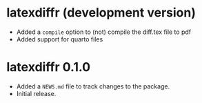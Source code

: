 # latexdiffr (development version)

* Added a `compile` option to (not) compile the diff.tex file to pdf
* Added support for quarto files

# latexdiffr 0.1.0

* Added a `NEWS.md` file to track changes to the package.
* Initial release.
